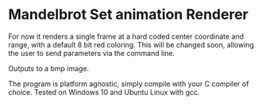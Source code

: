 # Mandelbrot Set animation Renderer

For now it renders a single frame at a hard coded center coordinate and range, with a default 8 bit red coloring. This will be changed soon, allowing the user to send parameters via the command line. 

Outputs to a bmp image.

The program is platform agnostic, simply compile with your C compiler of choice. Tested on Windows 10 and Ubuntu Linux with gcc.